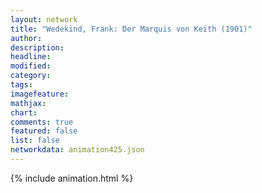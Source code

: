 ```yaml
---
layout: network
title: "Wedekind, Frank: Der Marquis von Keith (1901)"
author:
description:
headline:
modified:
category:
tags:
imagefeature: 
mathjax: 
chart: 
comments: true
featured: false
list: false
networkdata: animation425.json
---
```

{% include animation.html %}

